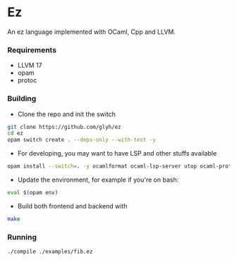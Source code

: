 # Ez

An ez language implemented with OCaml, Cpp and LLVM.

### Requirements
- LLVM 17
- opam
- protoc

### Building

- Clone the repo and init the switch
```sh
git clone https://github.com/glyh/ez
cd ez
opam switch create . --deps-only --with-test -y
```
- For developing, you may want to have LSP and other stuffs available
```sh
opam install --switch=. -y ocamlformat ocaml-lsp-server utop ocaml-protoc
```
- Update the environment, for example if you're on bash: 
```bash
eval $(opam env)
```
- Build both frontend and backend with
```sh
make
```

### Running

```sh
./compile ./examples/fib.ez
```
